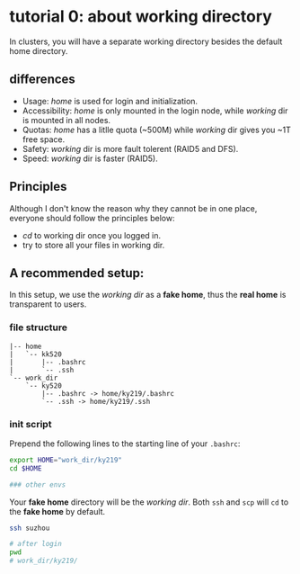 # tutorial 0: about working directory
In clusters, you will have a separate working directory besides the default home directory.

## differences

- Usage: *home* is used for login and initialization.
- Accessibility: *home* is only mounted in the login node, while *working* dir is mounted in
all nodes.
- Quotas: *home* has a litlle quota (~500M) while *working* dir gives you ~1T free space.
- Safety: *working* dir is more fault tolerent (RAID5 and DFS).
- Speed: *working* dir is faster (RAID5).

## Principles

Although I don't know the reason why they cannot be in one place, everyone should follow
the principles below:
- *cd* to working dir once you logged in.
- try to store all your files in working dir.

## A recommended setup:

In this setup, we use the *working dir* as a **fake home**, thus the **real home** is transparent to users.

### file structure

```
|-- home
|   `-- kk520
|       |-- .bashrc
|       `-- .ssh
`-- work_dir
    `-- ky520
        |-- .bashrc -> home/ky219/.bashrc
        `-- .ssh -> home/ky219/.ssh
```

### init script
Prepend the following lines to the starting line of your `.bashrc`:

```bash
export HOME="work_dir/ky219"
cd $HOME

### other envs
```

Your **fake home** directory will be the *working dir*. Both `ssh` and `scp` will `cd` to the **fake home** by default.

```bash
ssh suzhou

# after login
pwd
# work_dir/ky219/
```
